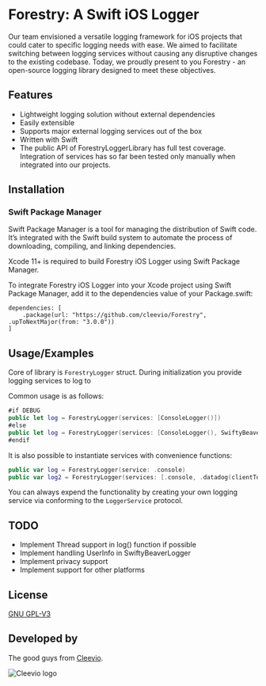 
# Forestry: A Swift iOS Logger

Our team envisioned a versatile logging framework for iOS projects that could cater to specific logging needs with ease. We aimed to facilitate switching between logging services without causing any disruptive changes to the existing codebase. Today, we proudly present to you Forestry - an open-source logging library designed to meet these objectives.

## Features

- Lightweight logging solution without external dependencies
- Easily extensible
- Supports major external logging services out of the box
- Written with Swift
- The public API of ForestryLoggerLibrary has full test coverage. Integration of services has so far been tested only manually when integrated into our projects.

## Installation

### Swift Package Manager
Swift Package Manager is a tool for managing the distribution of Swift code. It’s integrated with the Swift build system to automate the process of downloading, compiling, and linking dependencies.

Xcode 11+ is required to build Forestry iOS Logger using Swift Package Manager.

To integrate Forestry iOS Logger into your Xcode project using Swift Package Manager, add it to the dependencies value of your Package.swift:

```
dependencies: [
    .package(url: "https://github.com/cleevio/Forestry", .upToNextMajor(from: "3.0.0"))
]
```



## Usage/Examples

Core of library is `ForestryLogger` struct. During initialization you provide logging services to log to

Common usage is as follows: 
```swift
#if DEBUG
public let log = ForestryLogger(services: [ConsoleLogger()])
#else
public let log = ForestryLogger(services: [ConsoleLogger(), SwiftyBeaverLogger()])
#endif
```

It is also possible to instantiate services with convenience functions:
```swift
public var log = ForestryLogger(service: .console)
public var log2 = ForestryLogger(services: [.console, .datadog(clientToken: "", environment: "", serviceName: "")])
```

You can always expend the functionality by creating your own logging service via conforming to the `LoggerService` protocol.

## TODO

- Implement Thread support in log() function if possible
- Implement handling UserInfo in SwiftyBeaverLogger
- Implement privacy support
- Implement support for other platforms

## License

[GNU GPL-V3](https://choosealicense.com/licenses/gpl-3.0/#)

## Developed by

The good guys from [Cleevio](https://cleevio.com).

![Cleevio logo](https://pbs.twimg.com/profile_images/1531970166946422790/e0DjgYzt_400x400.png)
